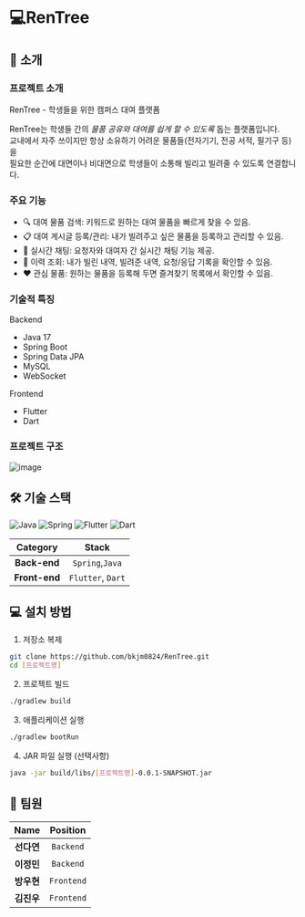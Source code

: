 # 💻RenTree
## 🚀 소개
### 프로젝트 소개
RenTree - 학생들을 위한 캠퍼스 대여 플랫폼

RenTree는 학생들 간의 *물품 공유와 대여를 쉽게 할 수 있도록* 돕는 플랫폼입니다.  
교내에서 자주 쓰이지만 항상 소유하기 어려운 물품들(전자기기, 전공 서적, 필기구 등)을  
필요한 순간에 대면이나 비대면으로 학생들이 소통해 빌리고 빌려줄 수 있도록 연결합니다.

### 주요 기능
- 🔍 대여 물품 검색: 키워드로 원하는 대여 물품을 빠르게 찾을 수 있음.
- 📋 대여 게시글 등록/관리: 내가 빌려주고 싶은 물품을 등록하고 관리할 수 있음.
- 💬 실시간 채팅: 요청자와 대여자 간 실시간 채팅 기능 제공.
- 🧾 이력 조회: 내가 빌린 내역, 빌려준 내역, 요청/응답 기록을 확인할 수 있음.
- ❤️ 관심 물품: 원하는 물품을 등록해 두면 즐겨찾기 목록에서 확인할 수 있음.

### 기술적 특징
Backend
- Java 17
- Spring Boot
- Spring Data JPA
- MySQL
- WebSocket

Frontend
- Flutter
- Dart


### 프로젝트 구조
![image](https://github.com/user-attachments/assets/846c46b9-254a-459b-ad13-339b454865ec)


## 🛠️ 기술 스택
![Java](https://img.shields.io/badge/Java-007396?style=for-the-badge&logo=java&logoColor=white) ![Spring](https://img.shields.io/badge/Spring-6DB33F?style=for-the-badge&logo=spring&logoColor=white) ![Flutter](https://img.shields.io/badge/Flutter-000000?style=for-the-badge&logo=flutter&logoColor=white) ![Dart](https://img.shields.io/badge/Dart-2590D?style=for-the-badge&logo=dart&logoColor=white) 

| **Category** | **Stack** |
|:------------:|:----------:|
| **Back-end** | `Spring`,`Java` |
| **Front-end** |  `Flutter`, `Dart` |


## 💻 설치 방법
1. 저장소 복제
```bash
git clone https://github.com/bkjm0824/RenTree.git
cd [프로젝트명]
```

2. 프로젝트 빌드
```bash
./gradlew build
```

3. 애플리케이션 실행
```bash
./gradlew bootRun
```

4. JAR 파일 실행 (선택사항)
```bash
java -jar build/libs/[프로젝트명]-0.0.1-SNAPSHOT.jar
```

## 👥 팀원
| **Name** | **Position** |
|:--------:|:------------:|
| **선다연** | `Backend` |
| **이정민** | `Backend` |
| **방우현** | `Frontend` |
| **김진우** | `Frontend` |

